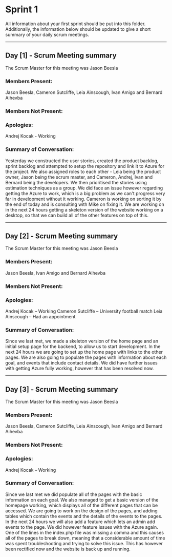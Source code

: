 # Sprint 1

All information about your first sprint should be put into this folder. Additionally, the information below should be updated to give a short summary of your daily scrum meetings.

---

## Day [1] - Scrum Meeting summary
The Scrum Master for this meeting was Jason Beesla

### Members Present:
Jason Beesla, Cameron Sutcliffe, Leia Ainscough, Ivan Amigo and Bernard Aihevba

### Members Not Present:


### Apologies:
Andrej Kocak - Working

### Summary of Conversation:
Yesterday we constructed the user stories, created the product backlog, sprint backlog and attempted to setup the repository and link it to Azure for the project. We also assigned roles to each other - Leia being the product owner, Jason being the scrum master, and Cameron, Andrej, Ivan and Bernard being the developers. We then prioritised the stories using estimation techniques as a group. We did face an issue however regarding getting the Azure to work, which is a big problem as we can't progress very far in development without it working. Cameron is working on sorting it by the end of today and is consulting with Mike on fixing it. We are working on in the next 24 hours getting a skeleton version of the website working on a desktop, so that we can build all of the other features on top of this.

---

## Day [2] - Scrum Meeting summary
The Scrum Master for this meeting was Jason Beesla

### Members Present:
Jason Beesla, Ivan Amigo and Bernard Aihevba

### Members Not Present:


### Apologies:
Andrej Kocak – Working
Cameron Sutcliffe – University football match
Leia Ainscough – Had an appointment

### Summary of Conversation:
Since we last met, we made a skeleton version of the home page and an initial setup page for the backend, to allow us to start development. In the next 24 hours we are going to set up the home page with links to the other pages. We are also going to populate the pages with information about each goal, and events that include contact details. We did have further issues with getting Azure fully working, however that has been resolved now.

---

## Day [3] - Scrum Meeting summary
The Scrum Master for this meeting was Jason Beesla

### Members Present:
Jason Beesla, Cameron Sutcliffe, Leia Ainscough, Ivan Amigo and Bernard Aihevba

### Members Not Present:


### Apologies:
Andrej Kocak – Working

### Summary of Conversation:
Since we last met we did populate all of the pages with the basic information on each goal. We also managed to get a basic version of the homepage working, which displays all of the different pages that can be accessed.
We are going to work on the design of the pages, and adding tables which contain the events and the details of the events to the pages. In the next 24 hours we will also add a feature which lets an admin add events to the page.
We did however feature issues with the Azure again. One of the lines in the index.php file was missing a comma and this causes all of the pages to break down, meaning that a considerable amount of time was spent troubleshooting and trying to solve this issue. This has however been rectified now and the website is back up and running.
